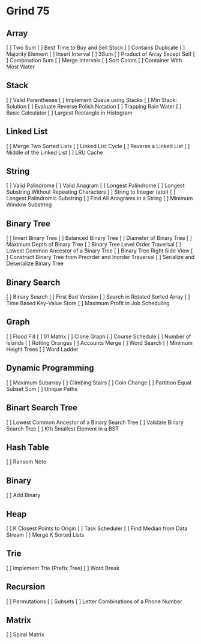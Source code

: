 # Grind 75

## Array
[ ] Two Sum
[ ] Best Time to Buy and Sell Stock
[ ] Contains Duplicate
[ ] Majority Element
[ ] Insert Interval
[ ] 3Sum
[ ] Product of Array Except Self
[ ] Combination Sum
[ ] Merge Intervals
[ ] Sort Colors
[ ] Container With Most Water
## Stack
[ ] Valid Parentheses
[ ] Implement Queue using Stacks
[ ] Min Stack: Solution
[ ] Evaluate Reverse Polish Notation
[ ] Trapping Rain Water
[ ] Basic Calculator
[ ] Largest Rectangle in Histogram
## Linked List
[ ] Merge Two Sorted Lists
[ ] Linked List Cycle
[ ] Reverse a Linked List
[ ] Middle of the Linked List
[ ] LRU Cache
## String
[ ] Valid Palindrome
[ ] Valid Anagram
[ ] Longest Palindrome
[ ] Longest Substring Without Repeating Characters
[ ] String to Integer (atoi)
[ ] Longest Palindromic Substring
[ ] Find All Anagrams in a String
[ ] Minimum Window Substring
## Binary Tree
[ ] Invert Binary Tree
[ ] Balanced Binary Tree
[ ] Diameter of Binary Tree
[ ] Maximum Depth of Binary Tree
[ ] Binary Tree Level Order Traversal
[ ] Lowest Common Ancestor of a Binary Tree
[ ] Binary Tree Right Side View
[ ] Construct Binary Tree from Preorder and Inorder Traversal
[ ] Serialize and Deserialize Binary Tree
## Binary Search
[ ] Binary Search
[ ] First Bad Version
[ ] Search in Rotated Sorted Array
[ ] Time Based Key-Value Store
[ ] Maximum Profit in Job Scheduling
## Graph
[ ] Flood Fill
[ ] 01 Matrix
[ ] Clone Graph
[ ] Course Schedule
[ ] Number of Islands
[ ] Rotting Oranges
[ ] Accounts Merge
[ ] Word Search
[ ] Minimum Height Trees
[ ] Word Ladder
## Dynamic Programming
[ ] Maximum Subarray
[ ] Climbing Stairs
[ ] Coin Change
[ ] Partition Equal Subset Sum
[ ] Unique Paths
## Binart Search Tree
[ ] Lowest Common Ancestor of a Binary Search Tree
[ ] Validate Binary Search Tree
[ ] Kth Smallest Element in a BST
## Hash Table
[ ] Ransom Note
## Binary
[ ] Add Binary
## Heap
[ ] K Closest Points to Origin
[ ] Task Scheduler
[ ] Find Median from Data Stream
[ ] Merge K Sorted Lists
## Trie
[ ] Implement Trie (Prefix Tree)
[ ] Word Break
## Recursion
[ ] Permutations
[ ] Subsets
[ ] Letter Combinations of a Phone Number
## Matrix
[ ] Spiral Matrix
